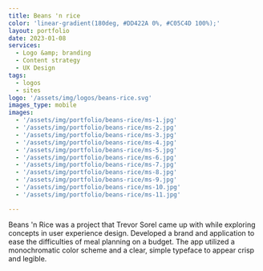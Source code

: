 ```yaml
---
title: Beans 'n rice 
color: 'linear-gradient(180deg, #DD422A 0%, #C05C4D 100%);'
layout: portfolio
date: 2023-01-08
services: 
  - Logo &amp; branding
  - Content strategy
  - UX Design
tags: 
  - logos
  - sites
logo: '/assets/img/logos/beans-rice.svg'
images_type: mobile
images: 
  - '/assets/img/portfolio/beans-rice/ms-1.jpg'
  - '/assets/img/portfolio/beans-rice/ms-2.jpg'
  - '/assets/img/portfolio/beans-rice/ms-3.jpg'
  - '/assets/img/portfolio/beans-rice/ms-4.jpg'
  - '/assets/img/portfolio/beans-rice/ms-5.jpg'
  - '/assets/img/portfolio/beans-rice/ms-6.jpg'
  - '/assets/img/portfolio/beans-rice/ms-7.jpg'
  - '/assets/img/portfolio/beans-rice/ms-8.jpg'
  - '/assets/img/portfolio/beans-rice/ms-9.jpg'
  - '/assets/img/portfolio/beans-rice/ms-10.jpg'
  - '/assets/img/portfolio/beans-rice/ms-11.jpg'

---
```


Beans 'n Rice was a project that Trevor Sorel came up with while exploring concepts in user experience design. Developed a brand and application to ease the difficulties of meal planning on a budget. The app utilized a monochromatic color scheme and a clear, simple typeface to appear crisp and legible.
